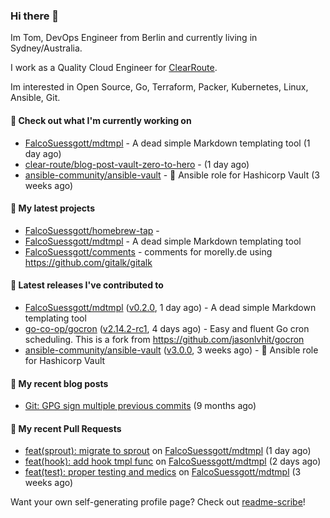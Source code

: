 ### Hi there 👋

Im Tom, DevOps Engineer from Berlin and currently living in Sydney/Australia.

I work as a Quality Cloud Engineer for [ClearRoute](https://clearroute.io).

Im interested in Open Source, Go, Terraform, Packer, Kubernetes, Linux, Ansible, Git.

#### 👷 Check out what I'm currently working on

- [FalcoSuessgott/mdtmpl](https://github.com/FalcoSuessgott/mdtmpl) - A dead simple Markdown templating tool (1 day ago)
- [clear-route/blog-post-vault-zero-to-hero](https://github.com/clear-route/blog-post-vault-zero-to-hero) -  (1 day ago)
- [ansible-community/ansible-vault](https://github.com/ansible-community/ansible-vault) - :key: Ansible role for Hashicorp Vault (3 weeks ago)

#### 🌱 My latest projects

- [FalcoSuessgott/homebrew-tap](https://github.com/FalcoSuessgott/homebrew-tap) - 
- [FalcoSuessgott/mdtmpl](https://github.com/FalcoSuessgott/mdtmpl) - A dead simple Markdown templating tool
- [FalcoSuessgott/comments](https://github.com/FalcoSuessgott/comments) - comments for morelly.de using https://github.com/gitalk/gitalk

#### 🔭 Latest releases I've contributed to

- [FalcoSuessgott/mdtmpl](https://github.com/FalcoSuessgott/mdtmpl) ([v0.2.0](https://github.com/FalcoSuessgott/mdtmpl/releases/tag/v0.2.0), 1 day ago) - A dead simple Markdown templating tool
- [go-co-op/gocron](https://github.com/go-co-op/gocron) ([v2.14.2-rc1](https://github.com/go-co-op/gocron/releases/tag/v2.14.2-rc1), 4 days ago) - Easy and fluent Go cron scheduling. This is a fork from https://github.com/jasonlvhit/gocron
- [ansible-community/ansible-vault](https://github.com/ansible-community/ansible-vault) ([v3.0.0](https://github.com/ansible-community/ansible-vault/releases/tag/v3.0.0), 3 weeks ago) - :key: Ansible role for Hashicorp Vault

#### 📜 My recent blog posts

- [Git: GPG sign multiple previous commits](https://morelly.de/post/20240328_git_gpg_sign_commits/) (9 months ago)

#### 🔨 My recent Pull Requests

- [feat(sprout): migrate to sprout](https://github.com/FalcoSuessgott/mdtmpl/pull/31) on [FalcoSuessgott/mdtmpl](https://github.com/FalcoSuessgott/mdtmpl) (1 day ago)
- [feat(hook): add hook tmpl func](https://github.com/FalcoSuessgott/mdtmpl/pull/28) on [FalcoSuessgott/mdtmpl](https://github.com/FalcoSuessgott/mdtmpl) (2 days ago)
- [feat(test): proper testing and medics](https://github.com/FalcoSuessgott/mdtmpl/pull/18) on [FalcoSuessgott/mdtmpl](https://github.com/FalcoSuessgott/mdtmpl) (3 weeks ago)

Want your own self-generating profile page? Check out [readme-scribe](https://github.com/muesli/readme-scribe)!